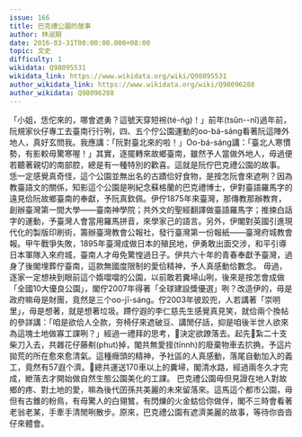 ```yaml
---
issue: 166
title: 巴克禮公園的故事
author: 林淑期
date: 2016-03-31T00:00:00.000+08:00
topic: 文史
difficulty: 1
wikidata: Q98095531
wikidata_link: https://www.wikidata.org/wiki/Q98095531
author_wikidata_link: https://www.wikidata.org/wiki/Q98096288
author_wikidata: Q98096288
---
```

「小姐，恁佗來的，哪會遮勇？這號天穿短䘼(té-ńg)！」前年(tsûn--nî)過年前，阮規家伙仔專工去臺南行行咧，四、五个佇公園運動的oo-bá-sáng看著阮這陣外地人，真好玄問我。我應講：「阮對臺北來的啦！」Oo-bá-sáng講：「臺北人寒慣勢，有影較毋驚寒喔！」其實，逐擺轉來故鄉臺南，雖然予人當做外地人，毋過便若聽著親切的南部腔，總是有一種特別的歡喜。這就是阮佇巴克禮公園的故事。
恁一定感覺真奇怪，這个公園並無出名的古蹟佮好食物，是按怎阮會來遮咧？因為教臺語文的關係，知影這个公園是咧紀念蘇格蘭的巴克禮博士，伊對臺語羅馬字的遠見佮阮故鄉臺南的奉獻，予阮真欽佩。伊佇1875年來臺灣，那傳教那辦教育，創辦臺灣第一間大學——臺南神學院；共外文的聖經翻譯做臺語羅馬字；推捒白話字的運動，予臺灣人會當用羅馬拼音，來學家己的語言。另外，伊閣對英國引進現代化的製版印刷術，籌辦臺灣教會公報社，發行臺灣第一份報紙——臺灣府城教會報。甲午戰爭失敗，1895年臺灣成做日本的殖民地，伊勇敢出面交涉，和平引導日本軍隊入來府城，臺南人才毋免驚惶過日子。伊共六十年的青春奉獻予臺灣，過身了後閣埋葬佇臺南，這款無國度限制的愛佮精神，予人真感動佮數念。
毋過，逐家一定想袂到眼前這个媠噹噹的公園，以前敢若糞埽山咧，後來是按怎會成做「全國10大優良公園」，閣佇2007年得著「全球建設獎優選」咧？改造伊的，毋是政府嘛毋是財團，竟然是三个oo-jī-sáng。佇2003年彼跤兜，人若講著「崇明里」，毋是想著，就是想著垃圾。蹛佇遐的李仁慈先生感覺真見笑，就佮兩个換帖的參詳講：「咱是欲佮人仝款，夯椅仔來遮破豆、講閒仔話，抑是咱後半世人欲來為這塊土地做寡工課咧？」經過一禮拜的思考，𪜶決定欲蹽落去。起先𪜶紮二十支柴刀入去，共雜花仔藤刜(phut)掉，閣共無愛挃(ti̍nnh)的廢棄物車去㧒捔，予這片拋荒的所在愈來愈清氣。這種癮頭的精神，予社區的人真感動，落尾自動加入的義工，竟然有57遐个濟。𪜶總共運送170車以上的糞埽，閣清水路，經過兩冬久才完成，紲落去才開始做自然生態公園美化的工課。
巴克禮公園毋但見證在地人對故鄉的疼、對土地的愛，嘛為後代囝孫共美麗的未來留落來。這馬這个都市公園，毋但有古錐的粉鳥，有毋驚人的白翎鷥，有閃爍的火金蛄佮你做伴，閣不三時會看著老翁老某，手牽手清閒咧散步。原來，巴克禮公園有遮濟美麗的故事，等待你沓沓仔來體會。